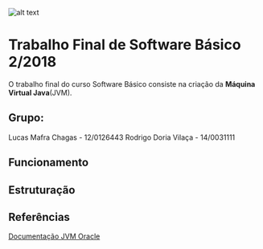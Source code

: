 ![alt text](http://www.unb.br/images/Imagens/logo_unb.png)

# Trabalho Final de Software Básico 2/2018

O trabalho final do curso Software Básico consiste na criação da **Máquina Virtual Java**(JVM). 

## Grupo:
Lucas Mafra Chagas - 12/0126443
Rodrigo Doria Vilaça - 14/0031111


## Funcionamento

## Estruturação

## Referências

[Documentação JVM Oracle](https://docs.oracle.com/javase/specs/jvms/se7/html/)

